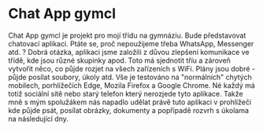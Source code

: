 # Chat App gymcl
Chat App gymcl je projekt pro mojí třídu na gymnáziu. Bude představovat chatovací aplikaci. Ptáte se, proč nepoužijeme třeba WhatsApp, Messenger atd. ? Dobrá otázka, aplikaci jsme založili z důvou zlepšení komunikace ve třídě, kde jsou různé skupinky apod. Toto má sjednotit tříu a zároveň vytvořit něco, co půjde rozjet na všech zařízeních s WiFi. Plány jsou dobré - půjde posílat soubory, úkoly atd. Vše je testováno na "normálních" chytých mobilech, porhlížečích Edge, Mozila Firefox a Google Chrome. Né každý má totiž sociální sítě nebo starý telefon který nerozjede tyto aplikace. Takže mně s mým spolužákem nás napadlo udělat právě tuto aplikaci v prohlížeči kde půjde psát, posílat obrázky, dokumenty a popřípadě rozvrh s úkolama na následující dny.
